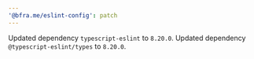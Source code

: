 ```yaml
---
'@bfra.me/eslint-config': patch
---
```


Updated dependency `typescript-eslint` to `8.20.0`.
Updated dependency `@typescript-eslint/types` to `8.20.0`.

